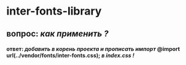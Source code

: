# inter-fonts-library

## вопрос: *как применить ?*
#### ответ: *добавить в корень проекта и прописать импорт* @import url(../vendor/fonts/inter-fonts.css); *в index.css !*

